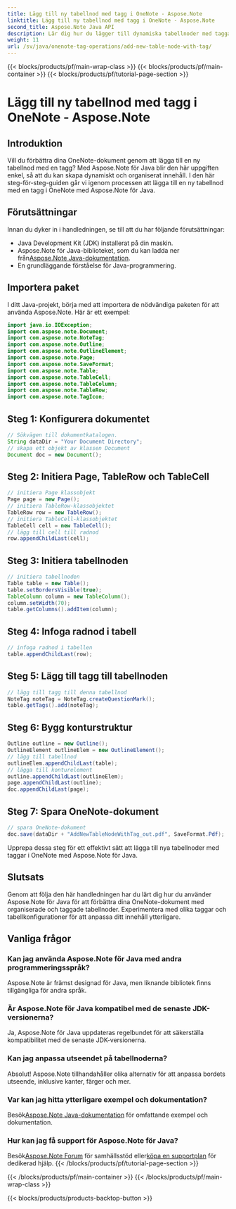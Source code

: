 ```yaml
---
title: Lägg till ny tabellnod med tagg i OneNote - Aspose.Note
linktitle: Lägg till ny tabellnod med tagg i OneNote - Aspose.Note
second_title: Aspose.Note Java API
description: Lär dig hur du lägger till dynamiska tabellnoder med taggar i OneNote med Aspose.Note för Java. Förbättra din dokumentorganisation utan ansträngning.
weight: 11
url: /sv/java/onenote-tag-operations/add-new-table-node-with-tag/
---
```


{{< blocks/products/pf/main-wrap-class >}}
{{< blocks/products/pf/main-container >}}
{{< blocks/products/pf/tutorial-page-section >}}

# Lägg till ny tabellnod med tagg i OneNote - Aspose.Note

## Introduktion
Vill du förbättra dina OneNote-dokument genom att lägga till en ny tabellnod med en tagg? Med Aspose.Note för Java blir den här uppgiften enkel, så att du kan skapa dynamiskt och organiserat innehåll. I den här steg-för-steg-guiden går vi igenom processen att lägga till en ny tabellnod med en tagg i OneNote med Aspose.Note för Java.
## Förutsättningar
Innan du dyker in i handledningen, se till att du har följande förutsättningar:
- Java Development Kit (JDK) installerat på din maskin.
-  Aspose.Note för Java-biblioteket, som du kan ladda ner från[Aspose.Note Java-dokumentation](https://reference.aspose.com/note/java/).
- En grundläggande förståelse för Java-programmering.
## Importera paket
I ditt Java-projekt, börja med att importera de nödvändiga paketen för att använda Aspose.Note. Här är ett exempel:
```java
import java.io.IOException;
import com.aspose.note.Document;
import com.aspose.note.NoteTag;
import com.aspose.note.Outline;
import com.aspose.note.OutlineElement;
import com.aspose.note.Page;
import com.aspose.note.SaveFormat;
import com.aspose.note.Table;
import com.aspose.note.TableCell;
import com.aspose.note.TableColumn;
import com.aspose.note.TableRow;
import com.aspose.note.TagIcon;
```
## Steg 1: Konfigurera dokumentet
```java
// Sökvägen till dokumentkatalogen.
String dataDir = "Your Document Directory";
// skapa ett objekt av klassen Document
Document doc = new Document();
```
## Steg 2: Initiera Page, TableRow och TableCell
```java
// initiera Page klassobjekt
Page page = new Page();
// initiera TableRow-klassobjektet
TableRow row = new TableRow();
// initiera TableCell-klassobjektet
TableCell cell = new TableCell();
// lägg till cell till radnod
row.appendChildLast(cell);
```
## Steg 3: Initiera tabellnoden
```java
// initiera tabellnoden
Table table = new Table();
table.setBordersVisible(true);
TableColumn column = new TableColumn();
column.setWidth(70);
table.getColumns().addItem(column);
```
## Steg 4: Infoga radnod i tabell
```java
// infoga radnod i tabellen
table.appendChildLast(row);
```
## Steg 5: Lägg till tagg till tabellnoden
```java
// lägg till tagg till denna tabellnod
NoteTag noteTag = NoteTag.createQuestionMark();
table.getTags().add(noteTag);
```
## Steg 6: Bygg konturstruktur
```java
Outline outline = new Outline();
OutlineElement outlineElem = new OutlineElement();
// lägg till tabellnod
outlineElem.appendChildLast(table);
// lägga till konturelement
outline.appendChildLast(outlineElem);
page.appendChildLast(outline);
doc.appendChildLast(page);
```
## Steg 7: Spara OneNote-dokument
```java
// spara OneNote-dokument
doc.save(dataDir + "AddNewTableNodeWithTag_out.pdf", SaveFormat.Pdf);
```
Upprepa dessa steg för ett effektivt sätt att lägga till nya tabellnoder med taggar i OneNote med Aspose.Note för Java.
## Slutsats
Genom att följa den här handledningen har du lärt dig hur du använder Aspose.Note för Java för att förbättra dina OneNote-dokument med organiserade och taggade tabellnoder. Experimentera med olika taggar och tabellkonfigurationer för att anpassa ditt innehåll ytterligare.
## Vanliga frågor
### Kan jag använda Aspose.Note för Java med andra programmeringsspråk?
Aspose.Note är främst designad för Java, men liknande bibliotek finns tillgängliga för andra språk.
### Är Aspose.Note för Java kompatibel med de senaste JDK-versionerna?
Ja, Aspose.Note för Java uppdateras regelbundet för att säkerställa kompatibilitet med de senaste JDK-versionerna.
### Kan jag anpassa utseendet på tabellnoderna?
Absolut! Aspose.Note tillhandahåller olika alternativ för att anpassa bordets utseende, inklusive kanter, färger och mer.
### Var kan jag hitta ytterligare exempel och dokumentation?
 Besök[Aspose.Note Java-dokumentation](https://reference.aspose.com/note/java/) för omfattande exempel och dokumentation.
### Hur kan jag få support för Aspose.Note för Java?
 Besök[Aspose.Note Forum](https://forum.aspose.com/c/note/28) för samhällsstöd eller[köpa en supportplan](https://purchase.aspose.com/buy) för dedikerad hjälp.
{{< /blocks/products/pf/tutorial-page-section >}}

{{< /blocks/products/pf/main-container >}}
{{< /blocks/products/pf/main-wrap-class >}}

{{< blocks/products/products-backtop-button >}}
